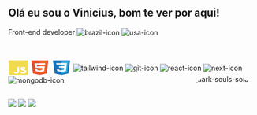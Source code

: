 ## Olá eu sou o Vinicius, bom te ver por aqui!

Front-end developer <img align="center" alt="brazil-icon" height="15" width="15" src="https://www.svgrepo.com/show/248829/brazil.svg"> <img align="center" alt="usa-icon" height="15" width="15" src="https://www.svgrepo.com/show/508668/flag-us.svg"><br><br><br>

<div>
  <img align="center" alt="js-icon" height="30" width="40" src="https://raw.githubusercontent.com/devicons/devicon/master/icons/javascript/javascript-plain.svg">
  <img align="center" alt="html-icon" height="30" width="40" src="https://raw.githubusercontent.com/devicons/devicon/master/icons/html5/html5-original.svg">
  <img align="center" alt="css-icon" height="30" width="40" src="https://raw.githubusercontent.com/devicons/devicon/master/icons/css3/css3-original.svg">
  <img align="center" alt="tailwind-icon" height="30" width="40" src="https://www.svgrepo.com/show/374118/tailwind.svg">
  <img align="center" alt="git-icon" height="30" width="40" src="https://www.svgrepo.com/show/303548/git-icon-logo.svg">
  <img align="center" alt="react-icon" height="30" width="40" src="https://www.svgrepo.com/show/327388/logo-react.svg">
  <img align="center" alt="next-icon" height="30" width="40" src="https://www.svgrepo.com/show/368858/nextjs.svg">
  <img align="center" alt="mongodb-icon" height="30" width="40" src="https://cdn.worldvectorlogo.com/logos/mongodb-icon-1.svg">
  <img align="right" alt="dark-souls-solaire" height="150" style="border-radius:50px" src="https://img001.prntscr.com/file/img001/6C4DAKHuTHqcFP6hj3KTSw.png">
</div>
  
  ##
 
<div> 
  <a href="https://twitter.com/viniciustixuu" target="_blank"><img src="https://img.shields.io/badge/Twitter-1DA1F2?style=for-the-badge&logo=twitter&logoColor=white" target="_blank"></a> 
  <a href = "mailto:tixureserva@gmail.com"><img src="https://img.shields.io/badge/-Gmail-%23333?style=for-the-badge&logo=gmail&logoColor=white" target="_blank"></a>
  <a href="https://www.linkedin.com/in/vinicius-souza-9b3b33261/" target="_blank"><img src="https://img.shields.io/badge/-LinkedIn-%230077B5?style=for-the-badge&logo=linkedin&logoColor=white" target="_blank"></a> 
</div>
